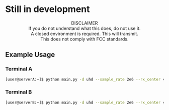 # Still in development

<center>DISCLAIMER</center>
<center>If you do not understand what this does, do not use it.</center>
<center>A closed environment is required. This will transmit.</center>
<center>This does not comply with FCC standards.</center>

## Example Usage

### Terminal A
```bash
[user@serverA:~]$ python main.py -d uhd --sample_rate 2e6 --rx_center 434e6 --rx_channel 25000 --tx_center 434e6 --tx_channel 40000
```

### Terminal B
```bash
[user@serverB:~]$ python main.py -d uhd --sample_rate 2e6 --rx_center 434e6 --rx_channel 40000 --tx_center 434e6 --tx_channel 25000
```